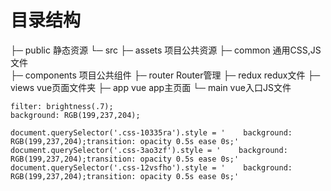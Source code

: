 # 目录结构





├─  public                  静态资源
└─  src
    ├─ assets               项目公共资源
    ├─ common               通用CSS,JS文件     
    ├─ components           项目公共组件
    ├─ router               Router管理
    ├─ redux                redux文件
    ├─ views                vue页面文件夹
    ├─ app                  vue app主页面
    └─ main                 vue入口JS文件


    filter: brightness(.7);
    background: RGB(199,237,204);

    document.querySelector('.css-10335ra').style = '    background: RGB(199,237,204);transition: opacity 0.5s ease 0s;'
    document.querySelector('.css-3ao3zf').style = '    background: RGB(199,237,204);transition: opacity 0.5s ease 0s;'
    document.querySelector('.css-12vsfho').style = '    background: RGB(199,237,204);transition: opacity 0.5s ease 0s;'